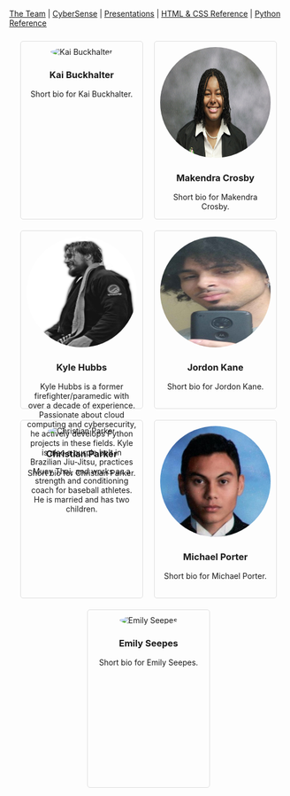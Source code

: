 <style>
.team-bio {
    display: inline-block;
    width: 200px;
    height: 300px;
    margin: 10px;
    padding: 10px;
    border: 1px solid #ddd;
    border-radius: 5px;
    text-align: center;
}
.team-bio img {
    width: 200px;
    height: 200px;
    border-radius: 50%;
}
.team-bio-container {
    display: flex;
    justify-content: center;
    flex-wrap: wrap;
}
.team-bio-container > div {
    flex: 1 1 200px;
    max-width: 200px;
}
</style>

[The Team](team_bios.md) | [CyberSense](#cybersense) | [Presentations](presentations.md) | [HTML & CSS Reference](#html--css-reference) | [Python Reference](#python-reference)


<div class="team-bio-container">
    <div class="team-bio">
        <img src="images/kai_image.png" alt="Kai Buckhalter">
        <h3>Kai Buckhalter</h3>
        <p>Short bio for Kai Buckhalter.</p>
    </div>
    <div class="team-bio">
        <img src="images/makendra_image.png" alt="Makendra Crosby">
        <h3>Makendra Crosby</h3>
        <p>Short bio for Makendra Crosby.</p>
    </div>
    <div class="team-bio">
        <img src="images/kyle_image.png" alt="Kyle Hubbs">
        <h3>Kyle Hubbs</h3>
        <p>
        Kyle Hubbs is a former firefighter/paramedic with over a decade of experience. Passionate about cloud computing and cybersecurity, he actively develops Python projects in these fields. Kyle is also a purple belt in Brazilian Jiu-Jitsu, practices Muay Thai, and works as a strength and conditioning coach for baseball athletes. He is married and has two children.
        </p>
    </div>
    <div class="team-bio">
        <img src="images/jordon_image.png" alt="Jordon Kane">
        <h3>Jordon Kane</h3>
        <p>Short bio for Jordon Kane.</p>
    </div>
    <div class="team-bio">
        <img src="images/christian_image.png" alt="Christian Parker">
        <h3>Christian Parker</h3>
        <p>Short bio for Christian Parker.</p>
    </div>
    <div class="team-bio">
        <img src="images/michael_image.png" alt="Michael Porter">
        <h3>Michael Porter</h3>
        <p>Short bio for Michael Porter.</p>
    </div>
    <div class="team-bio">
        <img src="images/emily_image.png" alt="Emily Seepes">
        <h3>Emily Seepes</h3>
        <p>Short bio for Emily Seepes.</p>
    </div>
</div>


